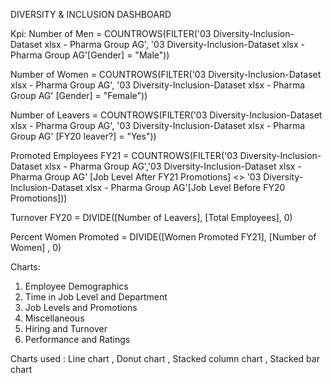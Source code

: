 DIVERSITY & INCLUSION DASHBOARD

Kpi:
  Number of Men   = COUNTROWS(FILTER('03 Diversity-Inclusion-Dataset xlsx - Pharma Group AG', '03 Diversity-Inclusion-Dataset xlsx - 
                                  Pharma Group AG'[Gender] = "Male"))

  Number of Women = COUNTROWS(FILTER('03 Diversity-Inclusion-Dataset xlsx - Pharma Group AG', '03 Diversity-Inclusion-Dataset xlsx - Pharma Group AG'
                    [Gender] = "Female"))

  Number of Leavers = COUNTROWS(FILTER('03 Diversity-Inclusion-Dataset xlsx - Pharma Group AG', '03 Diversity-Inclusion-Dataset xlsx - Pharma Group AG'
                      [FY20 leaver?] = "Yes"))

  Promoted Employees FY21 = COUNTROWS(FILTER('03 Diversity-Inclusion-Dataset xlsx - Pharma Group AG','03 Diversity-Inclusion-Dataset xlsx - Pharma Group AG'
                            [Job Level After FY21 Promotions] <> '03 Diversity-Inclusion-Dataset xlsx - Pharma Group AG'[Job Level Before FY20 Promotions]))

 Turnover FY20   = DIVIDE([Number of Leavers], [Total Employees], 0)

 Percent Women Promoted = DIVIDE([Women Promoted FY21], [Number of Women] , 0)

Charts:
 1) Employee Demographics
 2) Time in Job Level and Department
 3) Job Levels and Promotions
 4) Miscellaneous
 5) Hiring and Turnover
 6) Performance and Ratings

Charts used : Line chart , Donut chart , Stacked column chart , Stacked bar chart


